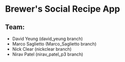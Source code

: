 
# Brewer's Social Recipe App

## Team:
* David Yeung (david_yeung branch)
* Marco Saglietto (Marco_Saglietto branch)
* Nick Clear (nickclear branch)
* Nirav Patel (nirav_patel_p3 branch)

